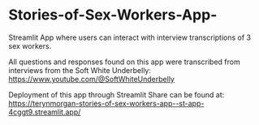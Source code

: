 # Stories-of-Sex-Workers-App-
Streamlit App where users can interact with interview transcriptions of 3 sex workers. 

All questions and responses found on this app were transcribed from interviews from the Soft White Underbelly: https://www.youtube.com/@SoftWhiteUnderbelly

Deployment of this app through Streamlit Share can be found at: https://terynmorgan-stories-of-sex-workers-app--st-app-4cggt9.streamlit.app/
